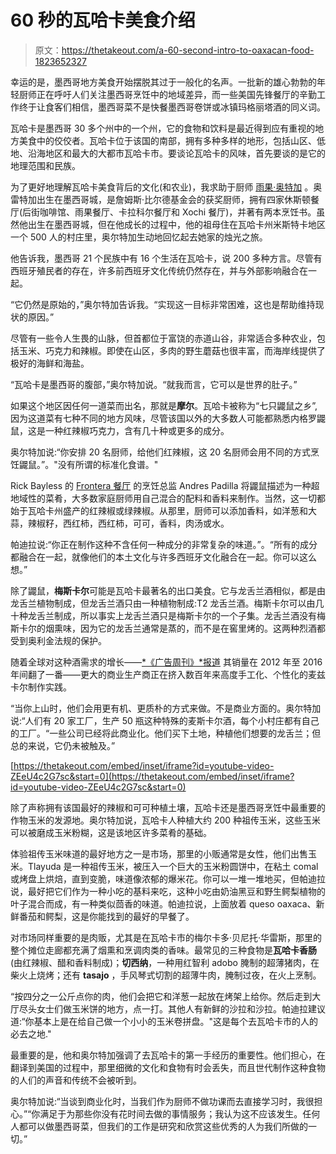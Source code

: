 # 60 秒的瓦哈卡美食介绍

> 原文：<https://thetakeout.com/a-60-second-intro-to-oaxacan-food-1823652327>

幸运的是，墨西哥地方美食开始摆脱其过于一般化的名声。一批新的雄心勃勃的年轻厨师正在呼吁人们关注墨西哥烹饪中的地域差异，而一些美国先锋餐厅的辛勤工作终于让食客们相信，墨西哥菜不是快餐墨西哥卷饼或冰镇玛格丽塔酒的同义词。

瓦哈卡是墨西哥 30 多个州中的一个州，它的食物和饮料是最近得到应有重视的地方美食中的佼佼者。瓦哈卡位于该国的南部，拥有多种多样的地形，包括山区、低地、沿海地区和最大的大都市瓦哈卡市。要谈论瓦哈卡的风味，首先要谈的是它的地理范围和民族。

为了更好地理解瓦哈卡美食背后的文化(和农业)，我求助于厨师 [雨果·奥特加](https://www.chefhugoortega.com/) 。奥雷特加出生在墨西哥城，是詹姆斯·比尔德基金会的获奖厨师，拥有四家休斯顿餐厅(后街咖啡馆、雨果餐厅、卡拉科尔餐厅和 Xochi 餐厅)，并著有两本烹饪书。虽然他出生在墨西哥城，但在他成长的过程中，他的祖母住在瓦哈卡州米斯特卡地区一个 500 人的村庄里，奥尔特加生动地回忆起去她家的烛光之旅。

他告诉我，墨西哥 21 个民族中有 16 个生活在瓦哈卡，说 200 多种方言。尽管有西班牙殖民者的存在，许多前西班牙文化传统仍然存在，并与外部影响融合在一起。

“它仍然是原始的，”奥尔特加告诉我。“实现这一目标非常困难，这也是帮助维持现状的原因。”

尽管有一些令人生畏的山脉，但首都位于富饶的赤道山谷，非常适合多种农业，包括玉米、巧克力和辣椒。即使在山区，多肉的野生蘑菇也很丰富，而海岸线提供了极好的海鲜和海盐。

“瓦哈卡是墨西哥的腹部，”奥尔特加说。“就我而言，它可以是世界的肚子。”

如果这个地区因任何一道菜而出名，那就是**摩尔**。瓦哈卡被称为“七只鼹鼠之乡”,因为这道菜有七种不同的地方风味，尽管该国以外的大多数人可能都熟悉内格罗鼹鼠，这是一种红辣椒巧克力，含有几十种或更多的成分。

奥尔特加说:“你安排 20 名厨师，给他们红辣椒，这 20 名厨师会用不同的方式烹饪鼹鼠。”。"没有所谓的标准化食谱。"

Rick Bayless 的 [Frontera 餐厅](http://www.rickbayless.com/restaurants/) 的烹饪总监 Andres Padilla 将鼹鼠描述为一种超地域性的菜肴，大多数家庭厨师用自己混合的配料和香料来制作。当然，这一切都始于瓦哈卡州盛产的红辣椒或绿辣椒。从那里，厨师可以添加香料，如洋葱和大蒜，辣椒籽，西红柿，西红柿，可可，香料，肉汤或水。

帕迪拉说:“你正在制作这种不含任何一种成分的非常复杂的味道。”。“所有的成分都融合在一起，就像他们的本土文化与许多西班牙文化融合在一起。你可以这么想。”

除了鼹鼠，**梅斯卡尔**可能是瓦哈卡最著名的出口美食。它与龙舌兰酒相似，都是由龙舌兰植物制成，但龙舌兰酒只由一种植物制成:T2 龙舌兰酒。梅斯卡尔可以由几十种龙舌兰制成，所以事实上龙舌兰酒只是梅斯卡尔的一个子集。龙舌兰酒没有梅斯卡尔的烟熏味，因为它的龙舌兰通常是蒸的，而不是在窖里烤的。这两种烈酒都受到奥利金法规的保护。

随着全球对这种酒需求的增长——[*《广告周刊》*报道](http://www.adweek.com/brand-marketing/after-surge-premium-tequila-were-now-entering-golden-age-incredible-mezcal-171294/) 其销量在 2012 年至 2016 年间翻了一番——更大的商业生产商正在挤入数百年来高度手工化、个性化的麦兹卡尔制作实践。

“当你上山时，他们会用更有机、更质朴的方式来做。不是商业方面的。奥尔特加说:“人们有 20 家工厂，生产 50 瓶这种特殊的麦斯卡尔酒，每个小村庄都有自己的工厂。“一些公司已经将此商业化。他们买下土地，种植他们想要的龙舌兰；但总的来说，它仍未被触及。”

 [https://thetakeout.com/embed/inset/iframe?id=youtube-video-ZEeU4c2G7sc&start=0](https://thetakeout.com/embed/inset/iframe?id=youtube-video-ZEeU4c2G7sc&start=0) 

除了声称拥有该国最好的辣椒和可可种植土壤，瓦哈卡还是墨西哥烹饪中最重要的作物玉米的发源地。奥尔特加说，瓦哈卡人种植大约 200 种祖传玉米，这些玉米可以被磨成玉米粉糊，这是该地区许多菜肴的基础。

体验祖传玉米味道的最好地方之一是市场，那里的小贩通常是女性，他们出售玉米。Tlayuda 是一种祖传玉米，被压入一个巨大的玉米粉圆饼中，在粘土 comal 或烤盘上烘焙，直到变脆，味道像浓郁的爆米花。你可以一堆一堆地买，但帕迪拉说，最好把它们作为一种小吃的基料来吃，这种小吃由奶油黑豆和野生鳄梨植物的叶子混合而成，有一种类似茴香的味道。帕迪拉说，上面放着 queso oaxaca、新鲜番茄和鳄梨，这是你能找到的最好的早餐了。

对市场同样重要的是肉贩，尤其是在瓦哈卡市的梅尔卡多·贝尼托·华雷斯，那里的整个摊位走廊都充满了烟熏和烹调肉类的香味。最常见的三种食物是**瓦哈卡香肠**(由红辣椒、醋和香料制成)；**切西纳**，一种用红智利 adobo 腌制的超薄猪肉，在柴火上烧烤；还有 **tasajo** ，手风琴式切割的超薄牛肉，腌制过夜，在火上烹制。

“按四分之一公斤点你的肉，他们会把它和洋葱一起放在烤架上给你。然后走到大厅尽头女士们做玉米饼的地方，点一打。其他人有新鲜的沙拉和沙拉。帕迪拉建议道:“你基本上是在给自己做一个小小的玉米卷拼盘。"这是每个去瓦哈卡市的人的必去之地."

最重要的是，他和奥尔特加强调了去瓦哈卡的第一手经历的重要性。他们担心，在翻译到美国的过程中，那里细微的文化和食物有时会丢失，而且世代制作这种食物的人们的声音和传统不会被听到。

奥尔特加说:“当谈到商业化时，当我们作为厨师不做功课而去直接学习时，我很担心。”“你满足于为那些你没有花时间去做的事情服务；我认为这不应该发生。任何人都可以做墨西哥菜，但我们的工作是研究和欣赏这些优秀的人为我们所做的一切。”